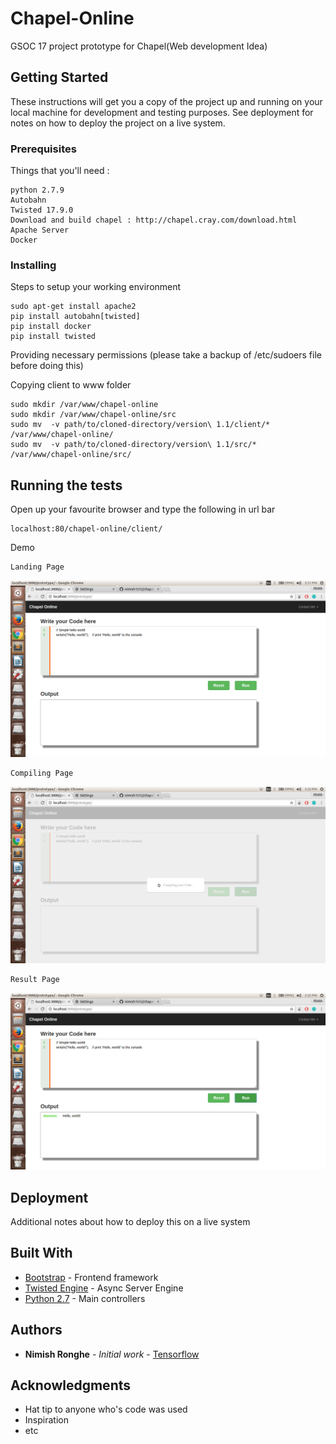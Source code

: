 # Chapel-Online

GSOC 17 project prototype for Chapel(Web development Idea)

## Getting Started

These instructions will get you a copy of the project up and running on your local machine for development and testing purposes. See deployment for notes on how to deploy the project on a live system.

### Prerequisites

Things that you'll need :
```
python 2.7.9
Autobahn
Twisted 17.9.0
Download and build chapel : http://chapel.cray.com/download.html
Apache Server
Docker
```

### Installing

Steps to setup your working environment
```
sudo apt-get install apache2
pip install autobahn[twisted]
pip install docker
pip install twisted
```

Providing necessary permissions (please take a backup of /etc/sudoers file before doing this)

Copying client to www folder
```
sudo mkdir /var/www/chapel-online
sudo mkdir /var/www/chapel-online/src
sudo mv  -v path/to/cloned-directory/version\ 1.1/client/* /var/www/chapel-online/
sudo mv  -v path/to/cloned-directory/version\ 1.1/src/* /var/www/chapel-online/src/
```
## Running the tests
Open up your favourite browser and type the following in url bar
```
localhost:80/chapel-online/client/
```
Demo
```
Landing Page
```
![Landing_page](https://github.com/nimish1512/chapel-online/blob/master/landing_page.png)
```
Compiling Page
```
![Compiling_page](compiling.png)
```
Result Page
```
![Output_page](output_page.png)

## Deployment

Additional notes about how to deploy this on a live system

## Built With

* [Bootstrap](http://getbootstrap.com/getting-started/) - Frontend framework 
* [Twisted Engine](https://twistedmatrix.com/) - Async Server Engine
* [Python 2.7](https://python.org) - Main controllers

## Authors

* **Nimish Ronghe** - *Initial work* - [Tensorflow](https://github.com/nimish1512)

## Acknowledgments

* Hat tip to anyone who's code was used
* Inspiration
* etc

